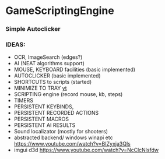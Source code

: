 # GameScriptingEngine

### Simple Autoclicker



 ### IDEAS:
- OCR, ImageSearch (edges?) 
- AI (NEAT algorithms support)
- MOUSE, KEYBOARD facilities (basic implemented)
- AUTOCLICKER (basic implemented)
- SHORTCUTS to scripts (started)
- MINIMIZE TO TRAY [yt](https://www.youtube.com/watch?v=WfJ1bA44-a8)
- SCRIPTING engine (record mouse, kb, steps)
- TIMERS
- PERSISTENT KEYBINDS,
- PERSISTENT RECORDED ACTIONS
- PERSISTENT MACROS
- PERSISTENT AI RESULTS
- Sound localizator (mostly for shooters)
- abstracted backend/ windows winapi etc
https://www.youtube.com/watch?v=BIZyxja3Qls
- imgui d3d https://www.youtube.com/watch?v=NcClcNlsfdw